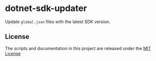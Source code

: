 # dotnet-sdk-updater

Update `global.json` files with the latest SDK version.

## License

The scripts and documentation in this project are released under the [MIT License](LICENSE)
